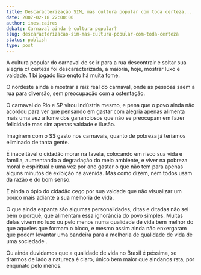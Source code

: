 ```yaml
---
title: Descaracterização SIM, mas cultura popular com toda certeza...
date: 2007-02-18 22:00:00
author: ines.caires
debate: Carnaval ainda é cultura popular?
slug: descaracterizacao-sim-mas-cultura-popular-com-toda-certeza
status: publish 
type: post
---
```


A cultura popular do carnaval de se ir para a rua descontrair e soltar sua alegria c/ certeza foi descaracterizada, a maioria, hoje, mostrar luxo e vaidade. 1 bi jogado lixo enqto há muita fome.  

O nordeste ainda é mostrar a raiz real do carnaval, onde as pessoas saem a rua para diversão, sem preocupação com a ostentação.  

O carnaval do Rio e SP virou indústria mesmo, e pena que o povo ainda não acordou para ver que pensando em gastar com alegria apenas alimenta mais uma vez a fome dos gananciosos que não se preocupam em fazer felicidade mas sim apenas vaidade e ilusão.   

Imaginem com o $$ gasto nos carnavais, quanto de pobreza já teriamos eliminado de tanta gente.  

É inaceitável o cidadão morar na favela, colocando em risco sua vida e família, aumentando a degradação do meio ambiente, e viver na pobreza moral e espiritual e uma vez por ano gastar o que não tem para apenas alguns minutos de exibição na avenida. Mas como dizem, nem todos usam da razão e do bom senso.  

É ainda o ópio do cidadão cego por sua vaidade que não visualizar um pouco mais adiante a sua melhoria de vida.  

O que ainda espanta são algumas personalidades, ditas e ditadas não sei bem o porquê, que alimentam essa ignorância do povo simples. Muitas delas vivem no luxo ou pelo menos numa qualidade de vida bem melhor do que aqueles que formam o bloco, e mesmo assim ainda não enxergaram que podem levantar uma bandeira para a melhoria de qualidade de vida de uma sociedade .  

Ou ainda duvidamos que a qualidade de vida no Brasil é péssima, se tirarmos de lado a natureza é claro, único bem maior que aindanos rsta, por enqunato pelo menos.
